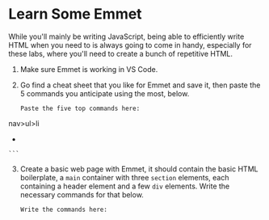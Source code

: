 # Learn Some Emmet

While you'll mainly be writing JavaScript, being able to efficiently write HTML when you need to is always going to come in handy, especially for these labs, where you'll need to create a bunch of repetitive HTML.

1. Make sure Emmet is working in VS Code.
2. Go find a cheat sheet that you like for Emmet and save it, then paste the 5 commands you anticipate using the most, below.

    ```text
    Paste the five top commands here:

nav>ul>li

<nav>
  <ul>
    <li></li>
  </ul>
</nav>
    
    ```

3. Create a basic web page with Emmet, it should contain the basic HTML boilerplate, a `main` container with three `section` elements, each containing a header element and a few `div` elements. Write the necessary commands for that below.

    ```text
    Write the commands here:

    ```

